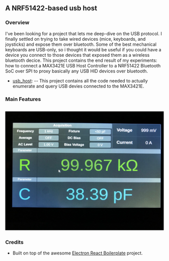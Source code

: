 ## A NRF51422-based usb host ##

### Overview ###

I've been looking for a project that lets me deep-dive on the USB protocol. I finally settled on trying to take wired devices (mice, keyboards, and joysticks) and expose them over bluetooth. Some of the best mechanical keyboards are USB-only, so i thought it would be useful if you could have a device you connect to those devices that exposed them as a wireless bluetooth decice. This project contains the end result of my experiments: how to connect a MAX3421E USB Host Controller to a NRF51422 Bluetooth SoC over SPI to proxy basically any USB HID devices over bluetooth. 


- [usb_host](https://github.com/dretay/usb_host): 
-- This project contains all the code needed to actually enumerate and query USB devies connected to the MAX3421E. 

### Main Features ###
![](https://raw.githubusercontent.com/dretay/pm6306_remote/master/IMG_4582.jpg)
- 

### Credits ###
- Built on top of the awesome [Electron React Boilerplate](https://github.com/electron-react-boilerplate) project.

